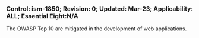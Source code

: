### Control: ism-1850; Revision: 0; Updated: Mar-23; Applicability: ALL; Essential Eight:N/A
<p>The OWASP Top 10 are mitigated in the development of web applications.</p>